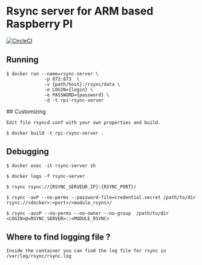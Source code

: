 # Rsync server for ARM based Raspberry PI

[![CircleCI](https://circleci.com/gh/jordan38/rpi-rsync-server/tree/master.svg?style=svg)](https://circleci.com/gh/jordan38/rpi-rsync-server/tree/master)

## Running
     
    $ docker run --name=rsync-server \
                  -p 873:873  \
                  -v {path/host}:/rsync/data \
                  -e LOGIN={login} \
                  -e PASSWORD={password} \
                  -d -t rpi-rsync-server 
      
## Customizing

    Edit file rsyncd.conf with your own properties and build.

    $ docker build -t rpi-rsync-server .

## Debugging
        
    $ docker exec -it rsync-server sh
    
    $ docker logs -f rsync-server
        
    $ rsync rsync://{RSYNC_SERVEUR_IP}:{RSYNC_PORT}/
    
    $ rsync -avP --no-perms --password-file=credential.secret /path/to/dir rsync://<docker>:<port>/<module_rsync>/
    
    $ rsync -avzP --no-perms --no-owner --no-group  /path/to/dir <LOGIN>@<RSYNC_SERVER>::<MODULE_RSYNC>
    
## Where to find logging file ?

    Inside the container you can find the log file for rsync in /var/log/rsync/rsync.log
    
    
    


